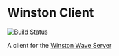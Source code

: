 Winston Client
=====================

[![Build Status](https://travis-ci.org/usgs/WinstonClient.png)](https://travis-ci.org/usgs/WinstonClient)

A client for the [Winston Wave Server](https://volcanoes.usgs.gov/software/winston)
